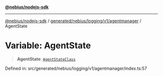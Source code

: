 [**@nebius/nodejs-sdk**](../../../../../../README.md)

---

[@nebius/nodejs-sdk](../../../../../../README.md) / [generated/nebius/logging/v1/agentmanager](../README.md) / AgentState

# Variable: AgentState

> **AgentState**: [`AgentStateClass`](../type-aliases/AgentStateClass.md)

Defined in: src/generated/nebius/logging/v1/agentmanager/index.ts:57
